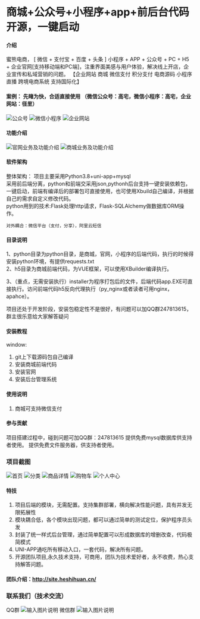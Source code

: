 # 商城+公众号+小程序+app+前后台代码开源，一键启动




#### 介绍
蜜熊电商， [ 微信 + 支付宝 + 百度 + 头条 ] 小程序 + APP + 公众号 + PC + H5 + 企业官网[支持移动端和PC端]，注重界面美感与用户体验，解决线上开店，企业宣传和私域营销的问题。 【企业网站 商城 微信支付 积分支付 电商源码 小程序直播 跨境电商系统 支持国际化】  


#### 案例： 先睹为快，合适直接使用  （微信公众号：高宅，微信小程序：高宅，企业网站：径里）
![公众号](https://images.gitee.com/uploads/images/2021/0507/161122_c3937c32_1442520.jpeg "公众号") 
![微信小程序](https://images.gitee.com/uploads/images/2021/0706/124012_01b22937_1442520.jpeg "微信小程序")
![企业网站](https://images.gitee.com/uploads/images/2021/0706/124034_3848fe07_1442520.png "企业网站")
  
 
#### 功能介绍
![官网业务及功能介绍](https://images.gitee.com/uploads/images/2021/0706/131021_c210f967_1442520.png "官网业务及功能介绍.png") 
![商城业务及功能介绍](https://images.gitee.com/uploads/images/2021/0706/131037_33c188c2_1442520.png "商城业务及功能介绍.png") 

#### 软件架构
整体架构：
	项目主要采用Python3.8+uni-app+mysql  
	采用前后端分离，python和前端交采用json,pythonh后台支持一键安装依赖包，一键启动，前端有编译后的部署包可直接使用，也可使用Xbuild自己编译，并根据自己的需求自定义修改代码。  
	python用到的技术:Flask处理http请求，Flask-SQLAlchemy做数据库ORM操作。  

	对外耦合：微信平台（支付，分享），阿里云短信  


#### 目录说明  
1、python目录为python目录，是商城，官网，小程序的后端代码，执行的时候得安装python环境，有提供requests.txt  
2、h5目录为商城前端代码，为VUE框架，可以使用XBuilder编译执行。


3、（重点，无需安装执行）installer为程序打包后的文件，后端代码app.EXE可直接执行。访问前端代码h5反向代理执行（py_nginx或者读者可用nginx，apahce）。  

项目还处于开发阶段，安装包稳定性不是很好，有问题可以加QQ群247813615，群主很乐意给大家解答疑问

#### 安装教程
window:
1.  git上下载源码包自己编译  
2.  安装商城前端代码  
3.  安装官网  
4.  安装后台管理系统  

#### 使用说明

1.  商城可支持微信支付  


#### 参与贡献

项目搭建过程中，碰到问题可加QQ群：247813615
提供免费mysql数据库供支持者使用。
提供免费文件服务器，供支持者使用。



###  项目截图
![首页](https://images.gitee.com/uploads/images/2021/0220/125859_7188eab7_1442520.png "首页.png")
![分类](https://images.gitee.com/uploads/images/2021/0220/125918_47d8cc7d_1442520.png "分类.png")
![商品详情](https://images.gitee.com/uploads/images/2021/0220/125932_e8a83e3b_1442520.png "商品详情.png")
![购物车](https://images.gitee.com/uploads/images/2021/0220/125942_036bfc74_1442520.png "购物车.png")
![个人中心](https://images.gitee.com/uploads/images/2021/0220/125957_70f230bb_1442520.png "个人中心.png")

#### 特技

1.   项目后端的模块，无需配置。支持集群部署，横向解决性能问题，具有并发无限拓展性
2.  模块耦合低，各个模块出现问题，都可以通过简单的测试定位，保护程序员头发
3.  封装了统一样式后台管理，通过简单配置可以形成数据库的增删改查，代码极简模式
4.  UNI-APP通吃所有移动入口，一套代码，解决所有问题。
5.  开源团队项目,永久技术支持，可商用，团队为技术爱好者，永不收费，热心支持解答问题。

#### 团队介绍：http://site.heshihuan.cn/

###  联系我们（技术交流）
QQ群
![输入图片说明](https://images.gitee.com/uploads/images/2021/0804/131320_870f65e1_1442520.jpeg "qq.jpg")
微信群
![输入图片说明](https://images.gitee.com/uploads/images/2021/0804/131508_ae41801c_1442520.png "微信截图_20210804131210.png")